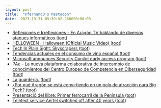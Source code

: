 ```yaml
---
layout: post
title:  "@fernand0's Mastodon"
date:  2023-10-31 09:39:02.268000+00:00
---
```

*  [
         Reflexiones e Irreflexiones - En Aragón TV hablando de diversos ataques informáticos
       ](http://fernand0.blogalia.com//historias/7877) ([toot](https://mastodon.social/@fernand0/111328961643522912))
*  [HELLOWEEN - Halloween (Official Music Video) ](https://www.youtube.com/watch?v=yOAl0enE7kI&feature=youtu.b) ([toot](https://mastodon.social/@fernand0/111328636152773798))
*  [Tech In Plain Sight: Skyscrapers ](https://hackaday.com/2023/10/11/tech-in-plain-sight-skyscrapers) ([toot](https://mastodon.social/@fernand0/111328611264454973))
*  [Tendencias actuales en el consumo de vino español ](https://www.vinetur.com/2023101675783/tendencias-actuales-en-el-consumo-de-vino-espanol.htm) ([toot](https://mastodon.social/@fernand0/111325651792114793))
*  [Microsoft announces Security Copilot early access program ](https://www.bleepingcomputer.com/news/microsoft/microsoft-announces-security-copilot-early-access-program) ([toot](https://mastodon.social/@fernand0/111325438645871614))
*  [PAe - La nueva plataforma colaborativa de intercambio de conocimientos del Centro Europeo de Competencia en Ciberseguridad  ](https://administracionelectronica.gob.es/pae_Home/pae_Actualidad/pae_Noticias/Anio2023/Octubre/Noticia-2023-10-16-nueva-plataforma-colaborativa-Centro-Europeo-Competencia-Ciberseguridad-.htm) ([toot](https://mastodon.social/@fernand0/111325183068437106))
*  [La guardería. ](https://avecesunafoto.wordpress.com/2023/10/30/la-guarderia) ([toot](https://mastodon.social/@fernand0/111325086914939954))
*  [¿Por qué Aragón se está convirtiendo en un polo de atracción para Big Tech? ](https://www.expansion.com/economia-digital/innovacion/2023/10/20/65324652468aebaf0e8b4583.htm) ([toot](https://mastodon.social/@fernand0/111324888395027123))
*  [Presentació del llibre: Primer ferrocarril de la Península ](https://175tren.com/agenda-1/presentacio-primer-ferrocarril-de-la-peninsul) ([toot](https://mastodon.social/@fernand0/111324717773212762))
*  [Teletext service Aertel switched off after 40 years  ](https://www.rte.ie/news/ireland/2023/1012/1410394-aertel/) ([toot](https://mastodon.social/@fernand0/111324376977045510))
